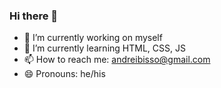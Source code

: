 ### Hi there 👋


- 🔭 I’m currently working on myself
- 🌱 I’m currently learning HTML, CSS, JS
- 📫 How to reach me: andreibisso@gmail.com
- 😄 Pronouns: he/his

